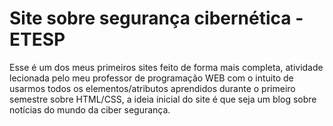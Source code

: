# Site sobre segurança cibernética - ETESP
Esse é um dos meus primeiros sites feito de forma mais completa, atividade lecionada pelo meu professor de programação WEB com o intuito de usarmos todos os elementos/atributos aprendidos durante o primeiro semestre sobre HTML/CSS, a ideia inicial do site é que seja um blog sobre notícias do mundo da ciber segurança.

